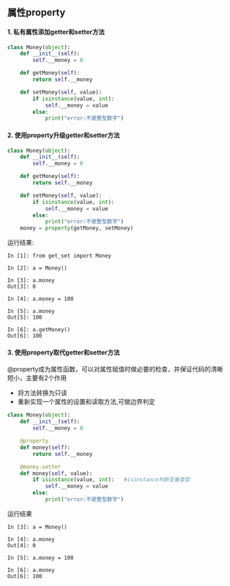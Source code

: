 ## 属性property

#### 1. 私有属性添加getter和setter方法
```py
class Money(object):
    def __init__(self):
        self.__money = 0

    def getMoney(self):
        return self.__money

    def setMoney(self, value):
        if isinstance(value, int):
            self.__money = value
        else:
            print("error:不是整型数字")
```
#### 2. 使用property升级getter和setter方法
```py
class Money(object):
    def __init__(self):
        self.__money = 0

    def getMoney(self):
        return self.__money

    def setMoney(self, value):
        if isinstance(value, int):
            self.__money = value
        else:
            print("error:不是整型数字")
    money = property(getMoney, setMoney)
```
运行结果:
```
In [1]: from get_set import Money

In [2]: a = Money()

In [3]: a.money
Out[3]: 0

In [4]: a.money = 100

In [5]: a.money
Out[5]: 100

In [6]: a.getMoney()
Out[6]: 100
```
#### 3. 使用property取代getter和setter方法

@property成为属性函数，可以对属性赋值时做必要的检查，并保证代码的清晰短小，主要有2个作用

* 将方法转换为只读
* 重新实现一个属性的设置和读取方法,可做边界判定
```py
class Money(object):
    def __init__(self):
        self.__money = 0

    @property
    def money(self):
        return self.__money

    @money.setter
    def money(self, value):
        if isinstance(value, int):   #isinstance判断变量类型
            self.__money = value
        else:
            print("error:不是整型数字")
```
运行结果
```
In [3]: a = Money()

In [4]: a.money
Out[4]: 0

In [5]: a.money = 100

In [6]: a.money
Out[6]: 100
```